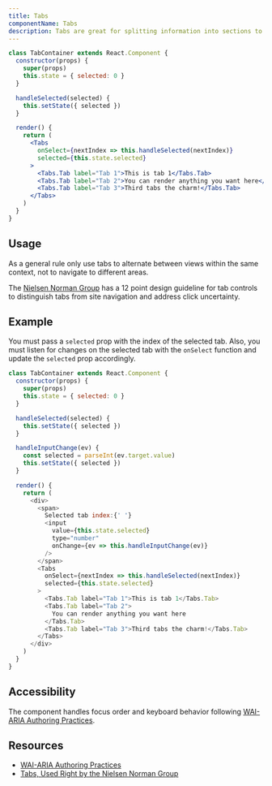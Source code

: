 ```yaml
---
title: Tabs
componentName: Tabs
description: Tabs are great for splitting information into sections to make them easy to consume.
---
```


```jsx
class TabContainer extends React.Component {
  constructor(props) {
    super(props)
    this.state = { selected: 0 }
  }

  handleSelected(selected) {
    this.setState({ selected })
  }

  render() {
    return (
      <Tabs
        onSelect={nextIndex => this.handleSelected(nextIndex)}
        selected={this.state.selected}
      >
        <Tabs.Tab label="Tab 1">This is tab 1</Tabs.Tab>
        <Tabs.Tab label="Tab 2">You can render anything you want here</Tabs.Tab>
        <Tabs.Tab label="Tab 3">Third tabs the charm!</Tabs.Tab>
      </Tabs>
    )
  }
}
```

## Usage

As a general rule only use tabs to alternate between views within the same context, not to navigate to different areas.

The [Nielsen Norman Group](https://www.nngroup.com/articles/tabs-used-right/) has a 12 point design guideline for tab controls to distinguish tabs from site navigation and address click uncertainty.

## Example

You must pass a `selected` prop with the index of the selected tab. Also, you must listen for changes
on the selected tab with the `onSelect` function and update the `selected` prop accordingly.

```js
class TabContainer extends React.Component {
  constructor(props) {
    super(props)
    this.state = { selected: 0 }
  }

  handleSelected(selected) {
    this.setState({ selected })
  }

  handleInputChange(ev) {
    const selected = parseInt(ev.target.value)
    this.setState({ selected })
  }

  render() {
    return (
      <div>
        <span>
          Selected tab index:{' '}
          <input
            value={this.state.selected}
            type="number"
            onChange={ev => this.handleInputChange(ev)}
          />
        </span>
        <Tabs
          onSelect={nextIndex => this.handleSelected(nextIndex)}
          selected={this.state.selected}
        >
          <Tabs.Tab label="Tab 1">This is tab 1</Tabs.Tab>
          <Tabs.Tab label="Tab 2">
            You can render anything you want here
          </Tabs.Tab>
          <Tabs.Tab label="Tab 3">Third tabs the charm!</Tabs.Tab>
        </Tabs>
      </div>
    )
  }
}
```

## Accessibility

The component handles focus order and keyboard behavior following [WAI-ARIA Authoring Practices](https://www.w3.org/TR/wai-aria-practices/#tabpanel).

## Resources

- [WAI-ARIA Authoring Practices](https://www.w3.org/TR/wai-aria-practices/#tabpanel)
- [Tabs, Used Right by the Nielsen Norman Group](https://www.nngroup.com/articles/tabs-used-right/)
